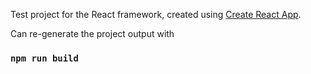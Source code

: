 Test project for the React framework, created using [Create React App](https://github.com/facebook/create-react-app).

Can re-generate the project output with
### `npm run build`
